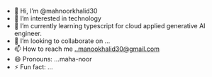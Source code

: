 - 👋 Hi, I’m @mahnoorkhalid30
- 👀 I’m interested in technology
- 🌱 I’m currently learning typescript for cloud applied generative AI engineer.
- 💞️ I’m looking to collaborate on ...
- 📫 How to reach me ..manookhalid30@gmail.com
- 😄 Pronouns: ...maha-noor
- ⚡ Fun fact: ...

<!---
mahnoorkhalid30/mahnoorkhalid30 is a ✨ special ✨ repository because its `README.md` (this file) appears on your GitHub profile.
You can click the Preview link to take a look at your changes.
--->
